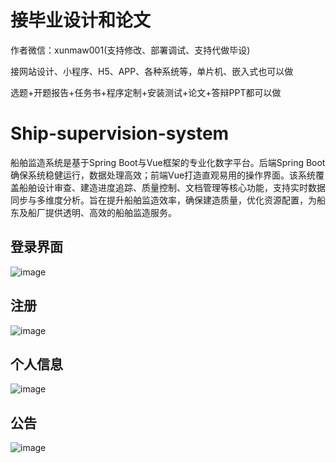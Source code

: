 # 接毕业设计和论文
作者微信：xunmaw001(支持修改、部署调试、支持代做毕设)

接网站设计、小程序、H5、APP、各种系统等，单片机、嵌入式也可以做

选题+开题报告+任务书+程序定制+安装测试+论文+答辩PPT都可以做
# Ship-supervision-system
船舶监造系统是基于Spring Boot与Vue框架的专业化数字平台。后端Spring Boot确保系统稳健运行，数据处理高效；前端Vue打造直观易用的操作界面。该系统覆盖船舶设计审查、建造进度追踪、质量控制、文档管理等核心功能，支持实时数据同步与多维度分析。旨在提升船舶监造效率，确保建造质量，优化资源配置，为船东及船厂提供透明、高效的船舶监造服务。
## 登录界面
![image](https://github.com/user-attachments/assets/b6818fb4-7829-4a40-ab7d-54a8b746be5e)
## 注册
![image](https://github.com/user-attachments/assets/b00ac3a6-eb9a-4fde-908a-78a929cc6964)
## 个人信息
![image](https://github.com/user-attachments/assets/e4d55ebd-b365-468e-93db-c854fbc597c2)
## 公告
![image](https://github.com/user-attachments/assets/87023450-adcd-4069-9038-8281cd7af6b5)
